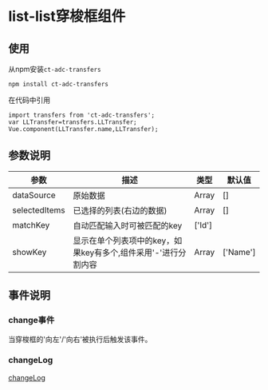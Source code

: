 # list-list穿梭框组件

## 使用

从npm安装`ct-adc-transfers`
```
npm install ct-adc-transfers
```
在代码中引用
```
import transfers from 'ct-adc-transfers';
var LLTransfer=transfers.LLTransfer;
Vue.component(LLTransfer.name,LLTransfer);
```
## 参数说明

参数|描述|类型|默认值
--- | --- | --- | --- |
dataSource | 原始数据 | Array | []
selectedItems | 已选择的列表(右边的数据) | Array | []
matchKey | 自动匹配输入时可被匹配的key | ['Id']
showKey | 显示在单个列表项中的key，如果key有多个,组件采用'-'进行分割内容 | Array | ['Name']


## 事件说明

### change事件

当穿梭框的'向左'/'向右'被执行后触发该事件。


### changeLog

[changeLog](/changeLog.md)